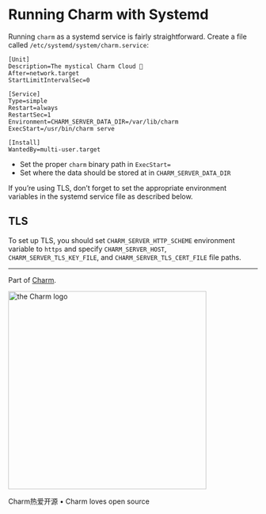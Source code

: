 # Running Charm with Systemd

Running `charm` as a systemd service is fairly straightforward. Create a file
called `/etc/systemd/system/charm.service`:

```config
[Unit]
Description=The mystical Charm Cloud 🌟
After=network.target
StartLimitIntervalSec=0

[Service]
Type=simple
Restart=always
RestartSec=1
Environment=CHARM_SERVER_DATA_DIR=/var/lib/charm
ExecStart=/usr/bin/charm serve

[Install]
WantedBy=multi-user.target
```

* Set the proper `charm` binary path in `ExecStart=`
* Set where the data should be stored at in `CHARM_SERVER_DATA_DIR`

If you’re using TLS, don’t forget to set the appropriate environment variables
in the systemd service file as described below.

## TLS

To set up TLS, you should set `CHARM_SERVER_HTTP_SCHEME` environment variable to
`https` and specify `CHARM_SERVER_HOST`, `CHARM_SERVER_TLS_KEY_FILE`, and
`CHARM_SERVER_TLS_CERT_FILE` file paths.

***

Part of [Charm](https://charm.sh).

<a href="https://charm.sh/"><img alt="the Charm logo" src="https://stuff.charm.sh/charm-badge-unrounded.jpg" width="400"></a>

Charm热爱开源 • Charm loves open source


[releases]: https://github.com/charmbracelet/charm/releases
[docs]: https://pkg.go.dev/github.com/charmbracelet/charm?tab=doc
[kv]: https://github.com/charmbracelet/charm/tree/main/kv
[fs]: https://github.com/charmbracelet/charm/tree/main/fs
[crypt]: https://github.com/charmbracelet/charm/tree/main/crypt
[glow]: https://github.com/charmbracelet/glow
[skate]: https://github.com/charmbracelet/skate
[badger]: https://github.com/dgraph-io/badger
